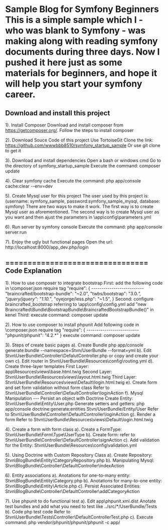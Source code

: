 Sample Blog for Symfony Beginners
This is a simple sample which I - who was blank to Symfony -
was making along with reading symfony documents during three days.
Now I pushed it here just as some materials for beginners,
and hope it will help you start your symfony career.
================================
Download and install this project
-------------------------------
1). Install Composer
Download and install composer from https://getcomposer.org/.
Follow the steps to install composer

2). Download Souce Code of this project
Use TortoiseGit Clone the link: https://github.com/wwwbbb8510/symfony_startup_sample
Or use git clone to get it

3). Download and install dependencies
Open a bash or windows cmd
Go to the directory of symfony_startup_sample
Execute the command: composer update

4). Clear symfony cache
Execute the command: php app/console cache:clear --env=dev

5). Create Mysql user for this project
The user used by this project is: (username: symfony_sample, password:symfony_sample_mysql, database: symfony)
There are two ways to make it work. The first way is to create Mysql user as aforementioned.
The second way is to create Mysql user as you want and then ajust the parameters in \app\config\parameters.yml

6). Run server by symfony console
Execute the command: php app/console server:run

7). Enjoy the ugly but functional pages
Open the url: http://localhost:8000/app_dev.php/login

================================
Code Explanation
-------------------------------
1). How to use composer to integrate bootstrap
    First: add the following code in \composer.json require tag
    "require": {
        --------------------------
        "braincrafted/bootstrap-bundle": "~2.0",
        "twbs/bootstrap": "3.0.*",
        "jquery/jquery":  "1.10.*",
        "oyejorge/less.php": "~1.5",
    }
    Second: configure braincrafted_bootstrap referring to \app\config\config.yml
            add "new Braincrafted\Bundle\BootstrapBundle\BraincraftedBootstrapBundle()" in kenel
    Third: execute command: composer update

2). How to use composer to install phpunit
    Add following code in \composer.json require tag
    "require": {
        --------------------------
        "phpunit/phpunit": "4.2.*"
    }
    execute command: composer update

3). Steps of create basic pages
    a). Create Bundle
        php app/console generate:bundle --namespace=Stvn/UserBundle --format=yml
    b). Edit Stvn\UserBundle\Controller\DefalutController.php or copy and create your own
    c). Edit router in Stvn\UserBundle\Resources\config\routing.yml
    d). Create three-layer templates
        First Layer: app\Resources\views\base.html.twig
        Second Layer: Stvn\UserBundle\Resources\views\layout.html.twig
        Third Layer: Stvn\UserBundle\Resources\views\Default\login.html.twig
    e). Create form and set form validation without form class
        Refer to Stvn\UserBundle\Controller\DefaultController\loginAction
    f). Mysql Manipulation --- Persist an object with Doctrine
        Create Entity: Stvn\UserBundle\Entity\User.php
        Generate setters and getters: php app/console doctrine:generate:entities Stvn/UserBundle/Entity/User
        Refer to Stvn\UserBundle\Controller\DefaultController\loginAction
    g). Render a form
        Refer to Stvn\UserBundle\Resources\views\Default\login.html.twig

4). Create a form with form class
    a). Create a FormType: Stvn\UserBundle\Form\Type\UserType
    b). Create form: refer to Stvn\UserBundle\Controller\DefaultController\signAction
    c). Add validation for the Entity: Stvn\UserBundle\Resources\config\validation.yml

5). Using Doctrine with Custom Repository Class
    a). Create Repository: Stvn\BlogBundle\Entity\CategoryRepository.php
    b). Manipulating Mysql: Stvn\BlogBundle\Controller\DefaultController\indexAction

6). Entity associations
    a). Anotations for one-to-many entity: Stvn\BlogBundle\Entity\Category.php
    b). Anotations for many-to-one entity: Stvn\BlogBundle\Entity\Article.php
    c). Persist Associated Entities: Stvn\BlogBundle\Controller\DefaultController\addCategoryAction

7). Use phpunit to do functional test
    a). Edit app\phpunit.xml.dist
        Anotate test bundles and add what you need to test like <directory>../src/*/UserBundle/Tests</directory>
    b). Code php test code
        Refer to Stvn\UserBundle\Tests\Controller\DefaultControllerTest.php
    c). Execute command:
        php vendor/phpunit/phpunit/phpunit -c app/
